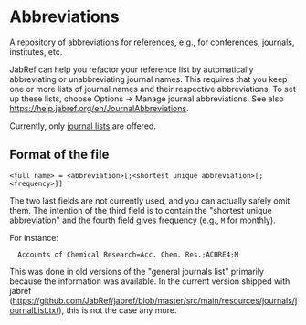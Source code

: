# Abbreviations

A repository of abbreviations for references, e.g., for conferences, journals, institutes, etc.

JabRef can help you refactor your reference list by automatically abbreviating or unabbreviating journal names.
This requires that you keep one or more lists of journal names and their respective abbreviations.
To set up these lists, choose Options -> Manage journal abbreviations.
See also <https://help.jabref.org/en/JournalAbbreviations>.

Currently, only [journal lists](journals/) are offered.

## Format of the file

    <full name> = <abbreviation>[;<shortest unique abbreviation>[;<frequency>]]

The two last fields are not currently used, and you can actually safely omit them.
The intention of the third field is to contain the "shortest unique abbreviation" and the fourth field gives frequency (e.g., `M` for monthly).

For instance:

      Accounts of Chemical Research=Acc. Chem. Res.;ACHRE4;M

This was done in old versions of the "general journals list" primarily because the information was available.
In the current version shipped with jabref (<https://github.com/JabRef/jabref/blob/master/src/main/resources/journals/journalList.txt>), this is not the case any more.
